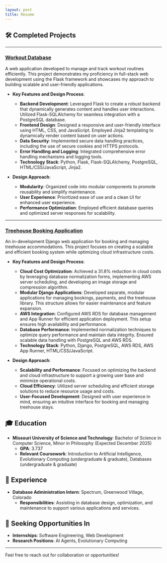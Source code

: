 ```yaml
---
layout: post
title: Resume
---
```



## 🛠️ Completed Projects

--- 

### [Workout Database](https://github.com/carsontkempf/WorkoutDatabase)

A web application developed to manage and track workout routines efficiently. This project demonstrates my proficiency in full-stack web development using the Flask framework and showcases my approach to building scalable and user-friendly applications.

- **Key Features and Design Process**:
  - **Backend Development**: Leveraged Flask to create a robust backend that dynamically generates content and handles user interactions. Utilized Flask-SQLAlchemy for seamless integration with a PostgreSQL database.
  - **Frontend Design**: Designed a responsive and user-friendly interface using HTML, CSS, and JavaScript. Employed Jinja2 templating to dynamically render content based on user actions.
  - **Data Security**: Implemented secure data handling practices, including the use of secure cookies and HTTPS protocols.
  - **Error Handling and Logging**: Integrated comprehensive error handling mechanisms and logging tools.
  - **Technology Stack**: Python, Flask, Flask-SQLAlchemy, PostgreSQL, HTML/CSS/JavaScript, Jinja2.

- **Design Approach**:
  - **Modularity**: Organized code into modular components to promote reusability and simplify maintenance.
  - **User Experience**: Prioritized ease of use and a clean UI for enhanced user experience.
  - **Performance Optimization**: Employed efficient database queries and optimized server responses for scalability.

--- 

### [Treehouse Booking Application](https://github.com/carsontkempf/RootsInnPlanning)

An in-development Django web application for booking and managing treehouse accommodations. This project focuses on creating a scalable and efficient booking system while optimizing cloud infrastructure costs.

- **Key Features and Design Process**:
  - **Cloud Cost Optimization**: Achieved a 31.8% reduction in cloud costs by leveraging database normalization forms, implementing AWS server scheduling, and developing an image storage and compression algorithm.
  - **Modular Django Applications**: Developed separate, modular applications for managing bookings, payments, and the treehouse library. This structure allows for easier maintenance and feature expansion.
  - **AWS Integration**: Configured AWS RDS for database management and App Runner for efficient application deployment. This setup ensures high availability and performance.
  - **Database Performance**: Implemented normalization techniques to optimize query performance and maintain data integrity. Ensured scalable data handling with PostgreSQL and AWS RDS.
  - **Technology Stack**: Python, Django, PostgreSQL, AWS RDS, AWS App Runner, HTML/CSS/JavaScript.

- **Design Approach**:
  - **Scalability and Performance**: Focused on optimizing the backend and cloud infrastructure to support a growing user base and minimize operational costs.
  - **Cloud Efficiency**: Utilized server scheduling and efficient storage solutions to reduce resource usage and costs.
  - **User-Focused Development**: Designed with user experience in mind, ensuring an intuitive interface for booking and managing treehouse stays.

## 🎓 Education

- **Missouri University of Science and Technology**: Bachelor of Science in Computer Science, Minor in Philosophy (Expected December 2025)
  - **GPA**: 3.737
  - **Relevant Coursework**: Introduction to Artificial Intelligence, Evolutionary Computing (undergraduate & graduate), Databases (undergraduate & graduate)

## 💼 Experience

- **Database Administration Intern**: Spectrum, Greenwood Village, Colorado
  - **Responsibilities**: Assisting in database design, optimization, and maintenance to support various applications and services.

## 🎯 Seeking Opportunities In

- **Internships**: Software Engineering, Web Development
- **Research Positions**: AI Agents, Evolutionary Computing

---

Feel free to reach out for collaboration or opportunities!
